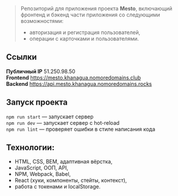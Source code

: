 > Репозиторий для приложения проекта **Mesto**, включающий фронтенд и бэкенд части приложения со следующими возможностями:
> - авторизация и регистрация пользователей,
> - операции с карточками и пользователями. 

## Ссылки
**Публичный IP** 51.250.98.50  
**Frontend** https://mesto.khanagua.nomoredomains.club  
**Backend** https://api.mesto.khanagua.nomoredomains.rocks 

## Запуск проекта
`npm run start` — запускает сервер  
`npm run dev` — запускает сервер с hot-reload  
`npm run lint` — проверяет ошибки в стиле написания кода  

## Технологии:
* HTML, CSS, BEM, адаптивная вёрстка,
* JavaScript, ООП, API, 
* NPM, Webpack, Babel,
* React (хуки, компоненты, стейты, контекст),
* работа с токенами и localStorage.
